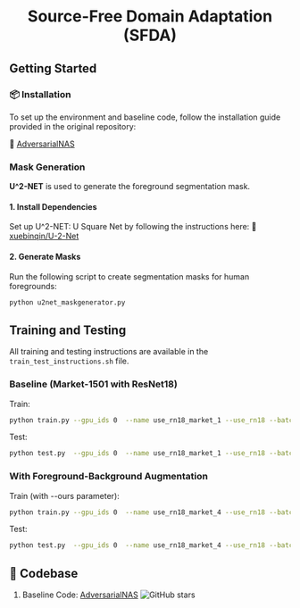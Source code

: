 # <p align="center"> Source-Free Domain Adaptation (SFDA)</p>

## Getting Started

### 📦 Installation

To set up the environment and baseline code, follow the installation guide provided in the original repository:

🔗 [AdversarialNAS](https://github.com/chengaopro/AdversarialNAS)


### Mask Generation

**U^2-NET** is used to generate the foreground segmentation mask.


#### 1. Install Dependencies
Set up U^2-NET: U Square Net by following the instructions here: 🔗 [xuebinqin/U-2-Net](https://github.com/xuebinqin/U-2-Net)

#### 2. Generate Masks

Run the following script to create segmentation masks for human foregrounds:
```bash
python u2net_maskgenerator.py
```

## Training and Testing

All training and testing instructions are available in the `train_test_instructions.sh` file. 

### Baseline (Market-1501 with ResNet18)

Train:
```bash
python train.py --gpu_ids 0  --name use_rn18_market_1 --use_rn18 --batchsize 32  --data_dir data/Market/pytorch --total_epoch 60
```
Test:
```bash
python test.py  --gpu_ids 0  --name use_rn18_market_1 --use_rn18 --batchsize 32  --test_dir data/Market/pytorch --which_epoch last
```

### With Foreground-Background Augmentation

Train (with --ours parameter):
```bash
python train.py --gpu_ids 0  --name use_rn18_market_4 --use_rn18 --batchsize 32  --data_dir data/Market/pytorch --ours 0.5 --total_epoch 60
```
Test:
```bash
python test.py  --gpu_ids 0  --name use_rn18_market_4 --use_rn18 --batchsize 32  --test_dir data/Market/pytorch --which_epoch last
```

## 📁 Codebase

1. Baseline Code: [AdversarialNAS](https://github.com/chengaopro/AdversarialNAS) ![GitHub stars](https://img.shields.io/github/stars/chengaopro/AdversarialNAS.svg?style=flat&label=Star)

